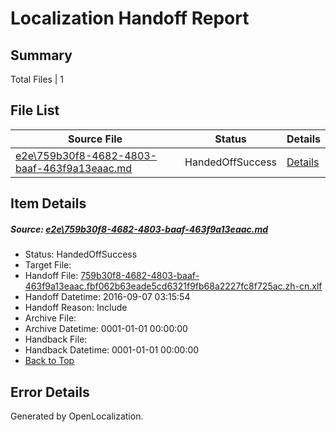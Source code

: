 # <a name='report-top'></a> Localization Handoff Report

## Summary
 Total Files | 1

## File List
 Source File | Status | Details 
 ----------- | ------ | ------- 
 [e2e\759b30f8-4682-4803-baaf-463f9a13eaac.md](https://github.com/OpenLocalizationTestOrg/ol-test0/blob/a0addc9ccab9d395f9fedf1fd74be3220875de13/e2e/759b30f8-4682-4803-baaf-463f9a13eaac.md) | HandedOffSuccess | [Details](#8bbc6dc5521956b4cbff3a7df4e6d195de8d4cc81)

## Item Details
##### <a name='8bbc6dc5521956b4cbff3a7df4e6d195de8d4cc81'></a> Source: [e2e\759b30f8-4682-4803-baaf-463f9a13eaac.md](https://github.com/OpenLocalizationTestOrg/ol-test0/blob/a0addc9ccab9d395f9fedf1fd74be3220875de13/e2e/759b30f8-4682-4803-baaf-463f9a13eaac.md)
* Status: HandedOffSuccess
* Target File: 
* Handoff File: [759b30f8-4682-4803-baaf-463f9a13eaac.fbf062b63eade5cd6321f9fb68a2227fc8f725ac.zh-cn.xlf](https://github.com/OpenLocalizationTestOrg/ol-test0-handoff/blob/488a1ea6579155e952e730e81090da4642ec161a/ol-handoff/OpenLocalizationTestOrg/ol-test0-zhcn/ci/ht/759b30f8-4682-4803-baaf-463f9a13eaac.fbf062b63eade5cd6321f9fb68a2227fc8f725ac.zh-cn.xlf)
* Handoff Datetime: 2016-09-07 03:15:54
* Handoff Reason: Include
* Archive File: 
* Archive Datetime: 0001-01-01 00:00:00
* Handback File: 
* Handback Datetime: 0001-01-01 00:00:00
* [Back to Top](#report-top)


## Error Details

Generated by OpenLocalization.
